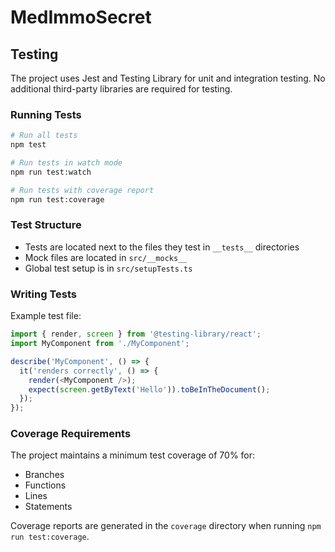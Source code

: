 # MedImmoSecret

## Testing

The project uses Jest and Testing Library for unit and integration testing. No additional third-party libraries are required for testing.

### Running Tests

```bash
# Run all tests
npm test

# Run tests in watch mode
npm run test:watch

# Run tests with coverage report
npm run test:coverage
```

### Test Structure

- Tests are located next to the files they test in `__tests__` directories
- Mock files are located in `src/__mocks__`
- Global test setup is in `src/setupTests.ts`

### Writing Tests

Example test file:

```typescript
import { render, screen } from '@testing-library/react';
import MyComponent from './MyComponent';

describe('MyComponent', () => {
  it('renders correctly', () => {
    render(<MyComponent />);
    expect(screen.getByText('Hello')).toBeInTheDocument();
  });
});
```

### Coverage Requirements

The project maintains a minimum test coverage of 70% for:
- Branches
- Functions
- Lines
- Statements

Coverage reports are generated in the `coverage` directory when running `npm run test:coverage`.